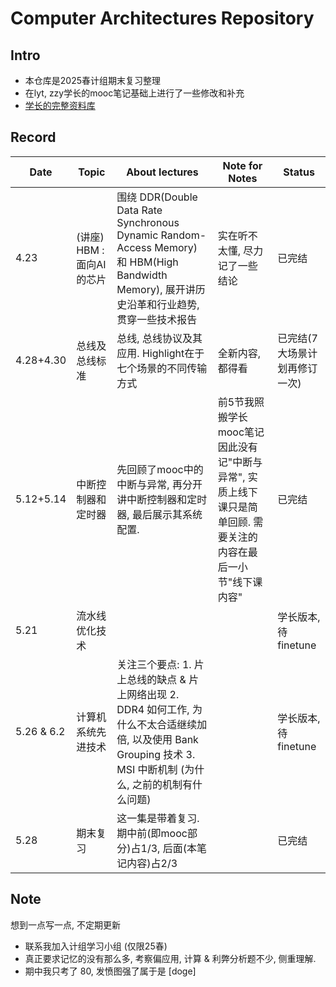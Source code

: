 # Computer Architectures Repository
## Intro
- 本仓库是2025春计组期末复习整理
- 在lyt, zzy学长的mooc笔记基础上进行了一些修改和补充
- [学长的完整资料库](https://github.com/EmptyBlueBox/Computer_Architectures-ljl-2024Spring-PKU)

## Record
|Date|Topic|About lectures|Note for Notes|Status|
|-|-|-|-|-|
|4.23|(讲座) HBM : 面向AI的芯片|围绕 DDR(Double Data Rate Synchronous Dynamic Random-Access Memory) 和 HBM(High Bandwidth Memory), 展开讲历史沿革和行业趋势, 贯穿一些技术报告|实在听不太懂, 尽力记了一些结论|已完结|
|4.28+4.30|总线及总线标准|总线, 总线协议及其应用. Highlight在于七个场景的不同传输方式|全新内容, 都得看|已完结(7大场景计划再修订一次)|
|5.12+5.14|中断控制器和定时器|先回顾了mooc中的中断与异常, 再分开讲中断控制器和定时器, 最后展示其系统配置.|前5节我照搬学长mooc笔记因此没有记"中断与异常", 实质上线下课只是简单回顾. 需要关注的内容在最后一小节"线下课内容"|已完结|
|5.21|流水线优化技术|||学长版本, 待finetune|
|5.26 & 6.2|计算机系统先进技术|关注三个要点: 1. 片上总线的缺点 & 片上网络出现 2. DDR4 如何工作, 为什么不太合适继续加倍, 以及使用 Bank Grouping 技术 3. MSI 中断机制 (为什么, 之前的机制有什么问题)||学长版本, 待finetune|
|5.28|期末复习|这一集是带着复习. 期中前(即mooc部分)占1/3, 后面(本笔记内容)占2/3||已完结|

## Note
想到一点写一点, 不定期更新
- 联系我加入计组学习小组 (仅限25春)
- 真正要求记忆的没有那么多, 考察偏应用, 计算 & 利弊分析题不少, 侧重理解.
- 期中我只考了 80, 发愤图强了属于是 [doge]